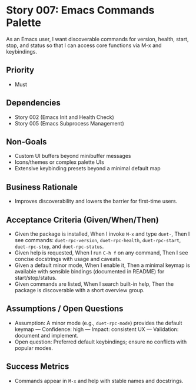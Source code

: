 # Story 007: Emacs Commands Palette

As an Emacs user, I want discoverable commands for version, health, start, stop, and status so that I can access core functions via M-x and keybindings.

## Priority
- Must

## Dependencies
- Story 002 (Emacs Init and Health Check)
- Story 005 (Emacs Subprocess Management)

## Non-Goals
- Custom UI buffers beyond minibuffer messages
- Icons/themes or complex palette UIs
- Extensive keybinding presets beyond a minimal default map

## Business Rationale
- Improves discoverability and lowers the barrier for first-time users.

## Acceptance Criteria (Given/When/Then)
- Given the package is installed, When I invoke `M-x` and type `duet-`, Then I see commands: `duet-rpc-version`, `duet-rpc-health`, `duet-rpc-start`, `duet-rpc-stop`, and `duet-rpc-status`.
- Given help is requested, When I run `C-h f` on any command, Then I see concise docstrings with usage and caveats.
- Given a default minor mode, When I enable it, Then a minimal keymap is available with sensible bindings (documented in README) for start/stop/status.
- Given commands are listed, When I search built-in help, Then the package is discoverable with a short overview group.

## Assumptions / Open Questions
- Assumption: A minor mode (e.g., `duet-rpc-mode`) provides the default keymap — Confidence: high — Impact: consistent UX — Validation: document and implement.
- Open question: Preferred default keybindings; ensure no conflicts with popular modes.

## Success Metrics
- Commands appear in `M-x` and help with stable names and docstrings.

